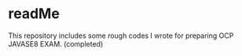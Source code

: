 # readMe

This repository includes some rough codes I wrote for preparing OCP JAVASE8 EXAM. (completed)
